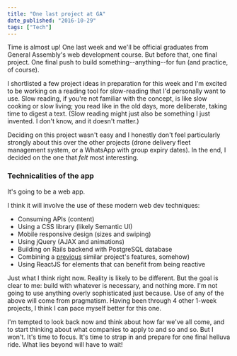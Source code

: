 ```yaml
---
title: "One last project at GA"
date_published: "2016-10-29"
tags: ["Tech"]
---
```


Time is almost up! One last week and we'll be official graduates from General Assembly's web development course. But before that, one final project. One final push to build something--anything--for fun (and practice, of course).

I shortlisted a few project ideas in preparation for this week and I'm excited to be working on a reading tool for slow-reading that I'd personally want to use. Slow reading, if you're not familiar with the concept, is like slow cooking or slow living; you read like in the old days, more deliberate, taking time to digest a text. (Slow reading might just also be something I just invented. I don't know, and it doesn't matter.)

Deciding on this project wasn't easy and I honestly don't feel particularly strongly about this over the other projects (drone delivery fleet management system, or a WhatsApp with group expiry dates). In the end, I decided on the one that _felt_ most interesting.

### Technicalities of the app

It's going to be a web app.

I think it will involve the use of these modern web dev techniques:

- Consuming APIs (content)
- Using a CSS library (likely Semantic UI)
- Mobile responsive design (sizes and swiping)
- Using jQuery (AJAX and animations)
- Building on Rails backend with PostgreSQL database
- Combining a [previous](http://spidey-dash.herokuapp.com/) similar project's features, somehow)
- Using ReactJS for elements that can benefit from being reactive

Just what I think right now. Reality is likely to be different. But the goal is clear to me: build with whatever is necessary, and nothing more. I'm not going to use anything overly sophisticated just because. Use of any of the above will come from pragmatism. Having been through 4 other 1-week projects, I think I can pace myself better for this one.

I'm tempted to look back now and think about how far we've all come, and to start thinking about what companies to apply to and so and so. But I won't. It's time to focus. It's time to strap in and prepare for one final helluva ride. What lies beyond will have to wait!
